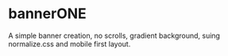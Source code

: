 # bannerONE
A simple banner creation, no scrolls, gradient background, suing normalize.css and mobile first layout.
